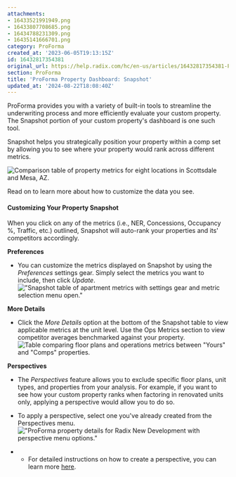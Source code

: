 ```yaml
---
attachments:
- 16433521991949.png
- 16433807708685.png
- 16434788231309.png
- 16435141666701.png
category: ProForma
created_at: '2023-06-05T19:13:15Z'
id: 16432817354381
original_url: https://help.radix.com/hc/en-us/articles/16432817354381-ProForma-Property-Dashboard-Snapshot
section: ProForma
title: 'ProForma Property Dashboard: Snapshot'
updated_at: '2024-08-22T18:08:40Z'
---
```


ProForma provides you with a variety of built-in tools to streamline the underwriting process and more efficiently evaluate your custom property. The Snapshot portion of your custom property's dashboard is one such tool. 

Snapshot helps you strategically position your property within a comp set by allowing you to see where your property would rank across different metrics. 

![Comparison table of property metrics for eight locations in Scottsdale and Mesa, AZ.](attachments/16433521991949.png)

Read on to learn more about how to customize the data you see. 

#### Customizing Your Property Snapshot

When you click on any of the metrics (i.e., NER, Concessions, Occupancy %, Traffic, etc.) outlined, Snapshot will auto-rank your properties and its' competitors accordingly. 

**Preferences**

* You can customize the metrics displayed on Snapshot by using the *Preferences* settings gear. Simply select the metrics you want to include, then click *Update*. !["Snapshot table of apartment metrics with settings gear and metric selection menu open."](attachments/16433807708685.png)

**More Details**

* Click the *More Details* option at the bottom of the Snapshot table to view applicable metrics at the unit level. Use the Ops Metrics section to view competitor averages benchmarked against your property.![Table comparing floor plans and operations metrics between "Yours" and "Comps" properties.](attachments/16434788231309.png)

**Perspectives**

* The *Perspectives* feature allows you to exclude specific floor plans, unit types, and properties from your analysis. For example, if you want to see how your custom property ranks when factoring in renovated units only, applying a perspective would allow you to do so.
* To apply a perspective, select one you've already created from the Perspectives menu.  !["ProForma property details for Radix New Development with perspective menu options."](attachments/16435141666701.png)

* + For detailed instructions on how to create a perspective, you can learn more [here](https://help.radix.com/hc/en-us/articles/7313516628749).